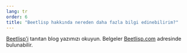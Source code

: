 ```yaml
---
lang: tr
order: 6
title: "Beetlisp hakkında nereden daha fazla bilgi edinebilirim?"
---
```


[Beetlisp'i](https://www.beet.net/2019/11/27/beetlisp.en.html) tanıtan blog yazımızı okuyun. Belgeler [Beetlisp.com](https://beetlisp.com) adresinde bulunabilir.
